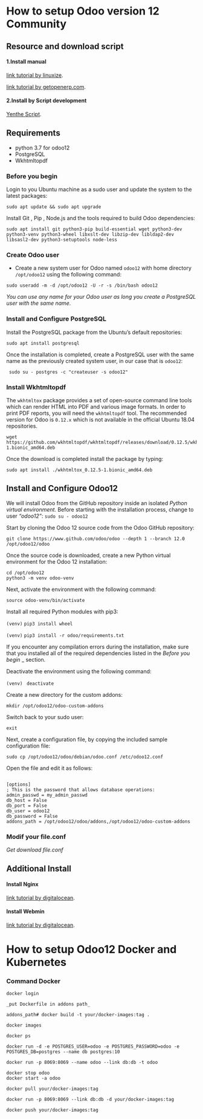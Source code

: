 # How to setup Odoo version 12 Community

## Resource and download script

#### 1.Install manual
[link tutorial by linuxize](https://linuxize.com/post/how-to-deploy-odoo-12-on-ubuntu-18-04/#before-you-begin).

[link tutorial by getopenerp.com](https://www.getopenerp.com/install-odoo-12-on-ubuntu-18-04/). 
 
#### 2.Install by Script development
[Yenthe Script](https://github.com/Yenthe666/InstallScript/tree/12.0).


## Requirements
 - python 3.7 for odoo12
 - PostgreSQL
 - Wkhtmltopdf


### Before you begin
Login to you Ubuntu machine as a sudo user and update the system to the latest packages:
```
sudo apt update && sudo apt upgrade
```
Install Git , Pip , Node.js and the tools required to build Odoo dependencies:

```
sudo apt install git python3-pip build-essential wget python3-dev python3-venv python3-wheel libxslt-dev libzip-dev libldap2-dev libsasl2-dev python3-setuptools node-less
```

### Create Odoo user

 - Create a new system user for Odoo named ``odoo12`` with home directory ``/opt/odoo12`` using the following command:
 
```sudo useradd -m -d /opt/odoo12 -U -r -s /bin/bash odoo12```

_You can use any name for your Odoo user as long you create a PostgreSQL user with the same name._


### Install and Configure PostgreSQL

Install the PostgreSQL package from the Ubuntu’s default repositories:

```
sudo apt install postgresql
```
Once the installation is completed, create a PostgreSQL user with the same name as the previously created system user, in our case that is ``odoo12``:

``` sudo su - postgres -c "createuser -s odoo12"```


### Install Wkhtmltopdf
The `wkhtmltox` package provides a set of open-source command line tools which can render HTML into PDF and various image formats. In order to print PDF reports, you will need the `wkhtmltopdf` tool. The recommended version for Odoo is `0.12.x` which is not available in the official Ubuntu 18.04 repositories.

```
wget https://github.com/wkhtmltopdf/wkhtmltopdf/releases/download/0.12.5/wkhtmltox_0.12.5-1.bionic_amd64.deb
```
Once the download is completed install the package by typing:
```
sudo apt install ./wkhtmltox_0.12.5-1.bionic_amd64.deb
```

## Install and Configure Odoo12

We will install Odoo from the GitHub repository inside an isolated _Python virtual environment._
Before starting with the installation process, change to user _“odoo12”_:
``sudo su - odoo12``

Start by cloning the Odoo 12 source code from the Odoo GitHub repository:

```
git clone https://www.github.com/odoo/odoo --depth 1 --branch 12.0 /opt/odoo12/odoo
```
Once the source code is downloaded, create a new Python virtual environment for the Odoo 12 installation:

```
cd /opt/odoo12
python3 -m venv odoo-venv
```
Next, activate the environment with the following command:

```
source odoo-venv/bin/activate
```

Install all required Python modules with pip3:

```(venv)```  ```pip3 install wheel```

 ``(venv)`` ```pip3 install -r odoo/requirements.txt```

If you encounter any compilation errors during the installation, make sure that you installed all of the required dependencies listed in the _Before you begin_ _ section.

Deactivate the environment using the following command:

```(venv)``` `` deactivate``

Create a new directory for the custom addons:

```
mkdir /opt/odoo12/odoo-custom-addons
```
Switch back to your sudo user:
``` 
exit
```

Next, create a configuration file, by copying the included sample configuration file:

```
sudo cp /opt/odoo12/odoo/debian/odoo.conf /etc/odoo12.conf
```
Open the file and edit it as follows:

```nginx

[options]
; This is the password that allows database operations:
admin_passwd = my_admin_passwd
db_host = False
db_port = False
db_user = odoo12
db_password = False
addons_path = /opt/odoo12/odoo/addons,/opt/odoo12/odoo-custom-addons
```


### Modif your file.conf

_Get download file.conf_

## Additional Install

#### Install Nginx
[link tutorial by digitalocean](https://www.digitalocean.com/community/tutorials/how-to-install-nginx-on-ubuntu-18-04).

#### Install Webmin
[link tutorial by digitalocean](https://www.digitalocean.com/community/tutorials/how-to-install-webmin-on-ubuntu-18-04).



# How to setup Odoo12 Docker and Kubernetes

### Command Docker
```
docker login

_put Dockerfile in addons path_

addons_path# docker build -t your/docker-images:tag .

docker images

docker ps

docker run -d -e POSTGRES_USER=odoo -e POSTGRES_PASSWORD=odoo -e POSTGRES_DB=postgres --name db postgres:10

docker run -p 8069:8069 --name odoo --link db:db -t odoo

docker stop odoo
docker start -a odoo

docker pull your/docker-images:tag

docker run -p 8069:8069 --link db:db -d your/docker-images:tag

docker push your/docker-images:tag

```
